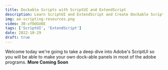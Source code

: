```yaml
---
title: Dockable Scripts with ScriptUI and ExtendScript
description: Learn ScriptUI and ExtendScript and Create Dockable Scripts for After Effects.
img: ae-scripting-resources.png
video: 30-xfOdGU6E
tags: ['ScriptUI', 'ExtendScript']
date: 2022-10-29
draft: true
---
```


Welcome today we're going to take a deep dive into Adobe's ScriptUI so you will be able to make your own dock-able panels in most of the adobe programs. __More Coming Soon__
